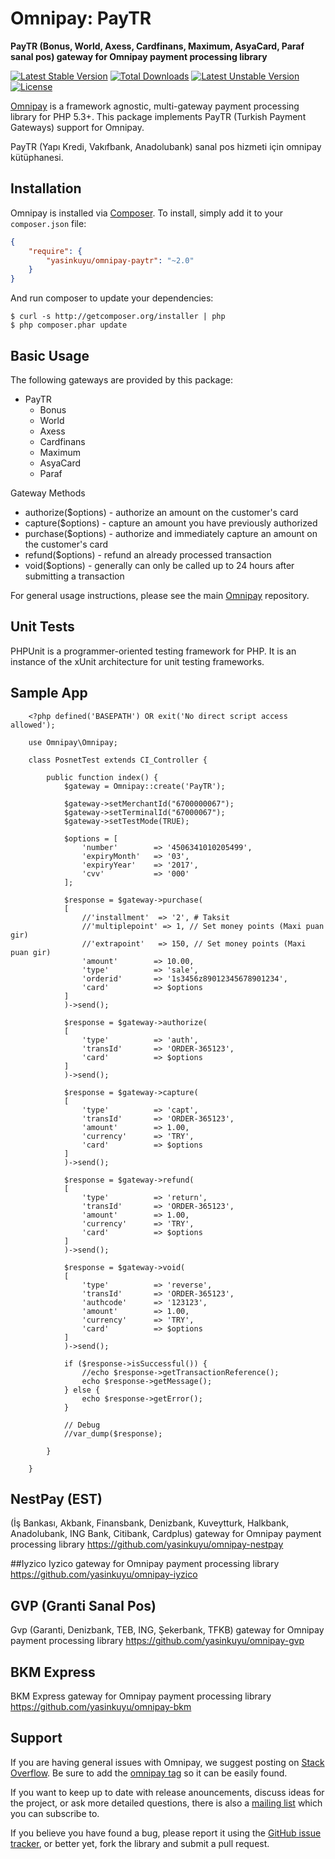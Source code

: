 # Omnipay: PayTR

**PayTR (Bonus, World, Axess, Cardfinans, Maximum, AsyaCard, Paraf sanal pos) gateway for Omnipay payment processing library**

[![Latest Stable Version](https://poser.pugx.org/yasinkuyu/omnipay-paytr/v/stable)](https://packagist.org/packages/yasinkuyu/omnipay-paytr) 
[![Total Downloads](https://poser.pugx.org/yasinkuyu/omnipay-paytr/downloads)](https://packagist.org/packages/yasinkuyu/omnipay-paytr) 
[![Latest Unstable Version](https://poser.pugx.org/yasinkuyu/omnipay-paytr/v/unstable)](https://packagist.org/packages/yasinkuyu/omnipay-paytr) 
[![License](https://poser.pugx.org/yasinkuyu/omnipay-paytr/license)](https://packagist.org/packages/yasinkuyu/omnipay-paytr)

[Omnipay](https://github.com/thephpleague/omnipay) is a framework agnostic, multi-gateway payment
processing library for PHP 5.3+. This package implements PayTR (Turkish Payment Gateways) support for Omnipay.


PayTR (Yapı Kredi, Vakıfbank, Anadolubank) sanal pos hizmeti için omnipay kütüphanesi.

## Installation

Omnipay is installed via [Composer](http://getcomposer.org/). To install, simply add it
to your `composer.json` file:

```json
{
    "require": {
        "yasinkuyu/omnipay-paytr": "~2.0"
    }
}
```

And run composer to update your dependencies:

    $ curl -s http://getcomposer.org/installer | php
    $ php composer.phar update

## Basic Usage

The following gateways are provided by this package:

* PayTR
    - Bonus
    - World
    - Axess
    - Cardfinans
    - Maximum
    - AsyaCard
    - Paraf

Gateway Methods

* authorize($options) - authorize an amount on the customer's card
* capture($options) - capture an amount you have previously authorized
* purchase($options) - authorize and immediately capture an amount on the customer's card
* refund($options) - refund an already processed transaction
* void($options) - generally can only be called up to 24 hours after submitting a transaction

For general usage instructions, please see the main [Omnipay](https://github.com/thephpleague/omnipay)
repository.

## Unit Tests

PHPUnit is a programmer-oriented testing framework for PHP. It is an instance of the xUnit architecture for unit testing frameworks.

## Sample App
        <?php defined('BASEPATH') OR exit('No direct script access allowed');

        use Omnipay\Omnipay;

        class PosnetTest extends CI_Controller {

            public function index() {
                $gateway = Omnipay::create('PayTR');

                $gateway->setMerchantId("6700000067");
                $gateway->setTerminalId("67000067");
                $gateway->setTestMode(TRUE);

                $options = [
                    'number'        => '4506341010205499',
                    'expiryMonth'   => '03',
                    'expiryYear'    => '2017',
                    'cvv'           => '000'
                ];

                $response = $gateway->purchase(
                [
                    //'installment'  => '2', # Taksit
                    //'multiplepoint' => 1, // Set money points (Maxi puan gir)
                    //'extrapoint'   => 150, // Set money points (Maxi puan gir)
                    'amount'        => 10.00,
                    'type'          => 'sale',
                    'orderid'       => '1s3456z89012345678901234',
                    'card'          => $options
                ]
                )->send();

                $response = $gateway->authorize(
                [
                    'type'          => 'auth',
                    'transId'       => 'ORDER-365123',
                    'card'          => $options
                ]
                )->send();

                $response = $gateway->capture(
                [
                    'type'          => 'capt',
                    'transId'       => 'ORDER-365123',
                    'amount'        => 1.00,
                    'currency'      => 'TRY',
                    'card'          => $options
                ]
                )->send();

                $response = $gateway->refund(
                [
                    'type'          => 'return',
                    'transId'       => 'ORDER-365123',
                    'amount'        => 1.00,
                    'currency'      => 'TRY',
                    'card'          => $options
                ]
                )->send();

                $response = $gateway->void(
                [
                    'type'          => 'reverse',
                    'transId'       => 'ORDER-365123',
                    'authcode'      => '123123',
                    'amount'        => 1.00,
                    'currency'      => 'TRY',
                    'card'          => $options
                ]
                )->send();

                if ($response->isSuccessful()) {
                    //echo $response->getTransactionReference();
                    echo $response->getMessage();
                } else {
                    echo $response->getError();
                }

                // Debug
                //var_dump($response);

            }

        }


## NestPay (EST)
(İş Bankası, Akbank, Finansbank, Denizbank, Kuveytturk, Halkbank, Anadolubank, ING Bank, Citibank, Cardplus) gateway for Omnipay payment processing library
https://github.com/yasinkuyu/omnipay-nestpay

##Iyzico
Iyzico gateway for Omnipay payment processing library
https://github.com/yasinkuyu/omnipay-iyzico

## GVP (Granti Sanal Pos)
Gvp (Garanti, Denizbank, TEB, ING, Şekerbank, TFKB) gateway for Omnipay payment processing library
https://github.com/yasinkuyu/omnipay-gvp

## BKM Express
BKM Express gateway for Omnipay payment processing library
https://github.com/yasinkuyu/omnipay-bkm


## Support

If you are having general issues with Omnipay, we suggest posting on
[Stack Overflow](http://stackoverflow.com/). Be sure to add the
[omnipay tag](http://stackoverflow.com/questions/tagged/omnipay) so it can be easily found.

If you want to keep up to date with release anouncements, discuss ideas for the project, or ask more detailed questions, there is also a [mailing list](https://groups.google.com/forum/#!forum/omnipay) which
you can subscribe to.

If you believe you have found a bug, please report it using the [GitHub issue tracker](https://github.com/yasinkuyu/omnipay-paytr/issues),
or better yet, fork the library and submit a pull request.
